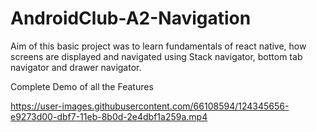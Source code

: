 # AndroidClub-A2-Navigation

Aim of this basic project was to learn fundamentals of react native, how screens are displayed and navigated using Stack navigator, bottom tab navigator and drawer navigator.

Complete Demo of all the Features 

https://user-images.githubusercontent.com/66108594/124345656-e9273d00-dbf7-11eb-8b0d-2e4dbf1a259a.mp4

